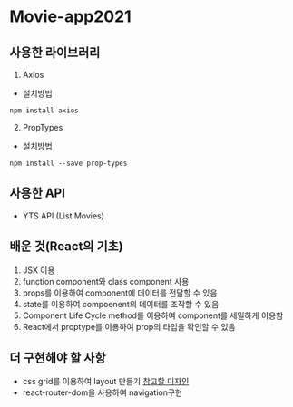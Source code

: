 # Movie-app2021

## 사용한 라이브러리
1. Axios
- 설치방법
```
npm install axios
```
2. PropTypes
- 설치방법
```
npm install --save prop-types
```

## 사용한 API
- YTS API (List Movies)

## 배운 것(React의 기초)
1. JSX 이용
2. function component와 class component 사용
3. props를 이용하여 component에 데이터를 전달할 수 있음
4. state를 이용하여 compoenent의 데이터를 조작할 수 있음
5. Component Life Cycle method를 이용하여 component를 세밀하게 이용함
6. React에서 proptype를 이용하여 prop의 타입을 확인할 수 있음


## 더 구현해야 할 사항
- css grid를 이용하여 layout 만들기
[참고할 디자인](https://dribbble.com/shots/2442798/attachments/2442798-Movie-Application?mode=media)
- react-router-dom을 사용하여 navigation구현